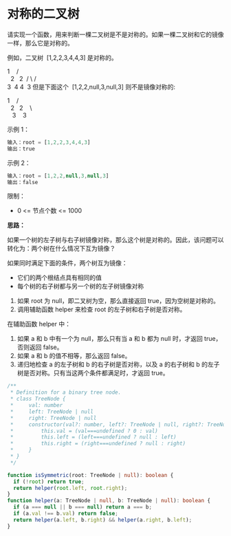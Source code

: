 # 对称的二叉树

请实现一个函数，用来判断一棵二叉树是不是对称的。如果一棵二叉树和它的镜像一样，那么它是对称的。

例如，二叉树  [1,2,2,3,4,4,3] 是对称的。

1
   / \
  2   2
 / \ / \
3  4 4  3
但是下面这个  [1,2,2,null,3,null,3] 则不是镜像对称的:

1
   / \
  2   2
   \   \
   3    3

示例 1：

```js
输入：root = [1,2,2,3,4,4,3]
输出：true
```

示例 2：

```js
输入：root = [1,2,2,null,3,null,3]
输出：false
```

限制：

- 0 <= 节点个数 <= 1000

**思路：**

如果一个树的左子树与右子树镜像对称，那么这个树是对称的。因此，该问题可以转化为：两个树在什么情况下互为镜像？

如果同时满足下面的条件，两个树互为镜像：

- 它们的两个根结点具有相同的值
- 每个树的右子树都与另一个树的左子树镜像对称

1. 如果 root 为 null，即二叉树为空，那么直接返回 true，因为空树是对称的。
2. 调用辅助函数 helper 来检查 root 的左子树和右子树是否对称。

在辅助函数 helper 中：

1. 如果 a 和 b 中有一个为 null，那么只有当 a 和 b 都为 null 时，才返回 true，否则返回 false。
2. 如果 a 和 b 的值不相等，那么返回 false。
3. 递归地检查 a 的左子树和 b 的右子树是否对称，以及 a 的右子树和 b 的左子树是否对称。只有当这两个条件都满足时，才返回 true。

```ts
/**
 * Definition for a binary tree node.
 * class TreeNode {
 *     val: number
 *     left: TreeNode | null
 *     right: TreeNode | null
 *     constructor(val?: number, left?: TreeNode | null, right?: TreeNode | null) {
 *         this.val = (val===undefined ? 0 : val)
 *         this.left = (left===undefined ? null : left)
 *         this.right = (right===undefined ? null : right)
 *     }
 * }
 */

function isSymmetric(root: TreeNode | null): boolean {
  if (!root) return true;
  return helper(root.left, root.right);
}
function helper(a: TreeNode | null, b: TreeNode | null): boolean {
  if (a === null || b === null) return a === b;
  if (a.val !== b.val) return false;
  return helper(a.left, b.right) && helper(a.right, b.left);
}
```

